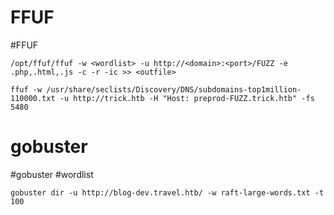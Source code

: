 # FFUF
#FFUF

`/opt/ffuf/ffuf -w <wordlist> -u http://<domain>:<port>/FUZZ -e .php,.html,.js -c -r -ic >> <outfile>`

`ffuf -w /usr/share/seclists/Discovery/DNS/subdomains-top1million-110000.txt -u http://trick.htb -H "Host: preprod-FUZZ.trick.htb" -fs 5480`

# gobuster
#gobuster
#wordlist

`gobuster dir -u http://blog-dev.travel.htb/ -w raft-large-words.txt -t 100`